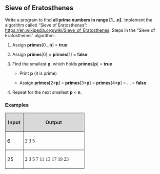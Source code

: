 <H2 LANG="bg-BG" CLASS="western"><SPAN LANG="en-US">Sieve of
	Eratosthenes</SPAN></H2>

<P STYLE="margin-top: 0.06in">Write a program to find <B>all prime
numbers in range [1…n]</B><SPAN LANG="bg-BG">. </SPAN>Implement the
algorithm called “Sieve of Eratosthenes”:
<A HREF="https://en.wikipedia.org/wiki/Sieve_of_Eratosthenes">https://en.wikipedia.org/wiki/Sieve_of_Eratosthenes</A><SPAN LANG="bg-BG">.</SPAN>
Steps in the “Sieve of Eratosthenes” algorithm:</P>
<OL>
	<LI><P STYLE="margin-top: 0.06in">Assign <B>primes</B>[0…<B>n</B>]
	= <B>true</B></P>
	<LI><P STYLE="margin-top: 0.06in">Assign <B>primes</B>[0] =
	<B>primes</B>[1] = <B>false</B></P>
	<LI><P STYLE="margin-top: 0.06in">Find the smallest <B>p</B>, which<SPAN LANG="bg-BG">
	</SPAN>holds <B>primes</B>[<B>p</B>] = <B>true</B></P>
	<UL>
		<LI><P STYLE="margin-top: 0.06in">Print <B>p</B> (it is prime)</P>
		<LI><P STYLE="margin-top: 0.06in">Assign <B>primes</B>[2*<B>p</B>]
		= <B>primes</B>[3*<B>p</B>] =<SPAN LANG="bg-BG"> </SPAN><B>primes</B>[4*<B>p</B>]
		= … = <B>false</B></P>
	</UL>
	<LI><P STYLE="margin-top: 0.06in">Repeat for the next smallest <B>p</B>
	&lt; <B>n</B>.</P>
</OL>
<H3 CLASS="western">Examples</H3>
<TABLE WIDTH=252 CELLPADDING=4 CELLSPACING=0>
	<COL WIDTH=46>
	<COL WIDTH=188>
	<TR VALIGN=TOP>
		<TD WIDTH=46 BGCOLOR="#d9d9d9" STYLE="border: 1px solid #00000a; padding-top: 0.04in; padding-bottom: 0.04in; padding-left: 0.06in; padding-right: 0.06in">
			<P ALIGN=CENTER><B>Input</B></P>
		</TD>
		<TD WIDTH=188 BGCOLOR="#d9d9d9" STYLE="border: 1px solid #00000a; padding-top: 0.04in; padding-bottom: 0.04in; padding-left: 0.06in; padding-right: 0.06in">
			<P ALIGN=CENTER><B>Output</B></P>
		</TD>
	</TR>
	<TR>
		<TD WIDTH=46 STYLE="border: 1px solid #00000a; padding-top: 0.04in; padding-bottom: 0.04in; padding-left: 0.06in; padding-right: 0.06in">
			<P>6</P>
		</TD>
		<TD WIDTH=188 STYLE="border: 1px solid #00000a; padding-top: 0.04in; padding-bottom: 0.04in; padding-left: 0.06in; padding-right: 0.06in">
			<P><FONT FACE="Consolas, serif">2 3 5</FONT></P>
		</TD>
	</TR>
	<TR>
		<TD WIDTH=46 STYLE="border: 1px solid #00000a; padding-top: 0.04in; padding-bottom: 0.04in; padding-left: 0.06in; padding-right: 0.06in">
			<P>25</P>
		</TD>
		<TD WIDTH=188 STYLE="border: 1px solid #00000a; padding-top: 0.04in; padding-bottom: 0.04in; padding-left: 0.06in; padding-right: 0.06in">
			<P><FONT FACE="Consolas, serif">2 3 5 7 11 13 17 19 23</FONT></P>
		</TD>
	</TR>
</TABLE>